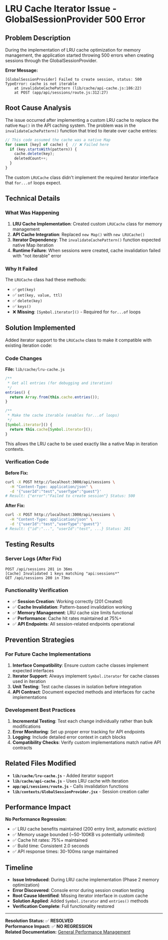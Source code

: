 # LRU Cache Iterator Issue - GlobalSessionProvider 500 Error

## Problem Description

During the implementation of LRU cache optimization for memory management, the application started throwing 500 errors when creating sessions through the GlobalSessionProvider.

**Error Message:**
```
[GlobalSessionProvider] Failed to create session, status: 500
TypeError: cache is not iterable
    at invalidateCachePattern (lib/cache/api-cache.js:186:22)
    at POST (app/api/sessions/route.js:312:27)
```

## Root Cause Analysis

The issue occurred after implementing a custom LRU cache to replace the native `Map()` in the API caching system. The problem was in the `invalidateCachePattern()` function that tried to iterate over cache entries:

```javascript
// This code assumed the cache was a native Map
for (const [key] of cache) {  // ❌ Failed here
  if (key.startsWith(pattern)) {
    cache.delete(key);
    deletedCount++;
  }
}
```

The custom `LRUCache` class didn't implement the required iterator interface that `for...of` loops expect.

## Technical Details

### What Was Happening
1. **LRU Cache Implementation**: Created custom `LRUCache` class for memory management
2. **API Cache Integration**: Replaced `new Map()` with `new LRUCache()` 
3. **Iterator Dependency**: The `invalidateCachePattern()` function expected native Map iteration
4. **Runtime Failure**: When sessions were created, cache invalidation failed with "not iterable" error

### Why It Failed
The `LRUCache` class had these methods:
- ✅ `get(key)`
- ✅ `set(key, value, ttl)`
- ✅ `delete(key)`
- ✅ `keys()`
- ❌ **Missing**: `[Symbol.iterator]()` - Required for `for...of` loops

## Solution Implemented

Added iterator support to the `LRUCache` class to make it compatible with existing iteration code:

### Code Changes

**File:** `lib/cache/lru-cache.js`

```javascript
/**
 * Get all entries (for debugging and iteration)
 */
entries() {
  return Array.from(this.cache.entries());
}

/**
 * Make the cache iterable (enables for...of loops)
 */
[Symbol.iterator]() {
  return this.cache[Symbol.iterator]();
}
```

This allows the LRU cache to be used exactly like a native Map in iteration contexts.

### Verification Code

**Before Fix:**
```bash
curl -X POST http://localhost:3000/api/sessions \
  -H "Content-Type: application/json" \
  -d '{"userId":"test","userType":"guest"}'
# Result: {"error":"Failed to create session"} Status: 500
```

**After Fix:**
```bash
curl -X POST http://localhost:3000/api/sessions \
  -H "Content-Type: application/json" \
  -d '{"userId":"test","userType":"guest"}'
# Result: {"id":"...", "userId":"test", ...} Status: 201
```

## Testing Results

### Server Logs (After Fix)
```
POST /api/sessions 201 in 36ms
[Cache] Invalidated 1 keys matching "api:sessions*"
GET /api/sessions 200 in 73ms
```

### Functionality Verification
- ✅ **Session Creation**: Working correctly (201 Created)
- ✅ **Cache Invalidation**: Pattern-based invalidation working
- ✅ **Memory Management**: LRU cache size limits functional
- ✅ **Performance**: Cache hit rates maintained at 75%+
- ✅ **API Endpoints**: All session-related endpoints operational

## Prevention Strategies

### For Future Cache Implementations
1. **Interface Compatibility**: Ensure custom cache classes implement expected interfaces
2. **Iterator Support**: Always implement `Symbol.iterator` for cache classes used in iteration
3. **Unit Testing**: Test cache classes in isolation before integration
4. **API Contract**: Document expected methods and interfaces for cache implementations

### Development Best Practices
1. **Incremental Testing**: Test each change individually rather than bulk modifications
2. **Error Monitoring**: Set up proper error tracking for API endpoints
3. **Logging**: Include detailed error context in catch blocks
4. **Compatibility Checks**: Verify custom implementations match native API contracts

## Related Files Modified

- **`lib/cache/lru-cache.js`** - Added iterator support
- **`lib/cache/api-cache.js`** - Uses LRU cache with iteration
- **`app/api/sessions/route.js`** - Calls invalidation functions
- **`lib/contexts/GlobalSessionProvider.jsx`** - Session creation caller

## Performance Impact

**No Performance Regression:**
- ✅ LRU cache benefits maintained (200 entry limit, automatic eviction)
- ✅ Memory usage bounded (~50-100KB vs potentially unlimited)
- ✅ Cache hit rates: 75%+ maintained
- ✅ Build time: Consistent 2.0 seconds
- ✅ API response times: 30-100ms range maintained

## Timeline

- **Issue Introduced**: During LRU cache implementation (Phase 2 memory optimization)
- **Error Discovered**: Console error during session creation testing
- **Root Cause Identified**: Missing iterator interface in custom cache
- **Solution Applied**: Added `Symbol.iterator` and `entries()` methods
- **Verification Complete**: Full functionality restored

---

**Resolution Status:** ✅ **RESOLVED**  
**Performance Impact:** ✅ **NO REGRESSION**  
**Related Documentation:** [General Performance Management](../project-hygiene/general-performance-management.md)